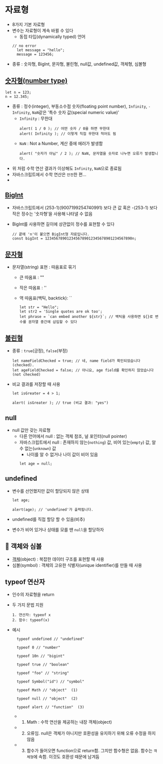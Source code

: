 # 자료형

- 8가지 기본 자료형
- 변수는 자료형이 계속 바뀔 수 있다
  - 동접 타입(dynamically typed) 언어
  ```
  // no error
    let message = "hello";
    message = 123456;
  ```
- 종류 : 숫자형, BigInt, 문자형, 불린형, null값, undefined값, 객체형, 심볼형

## [숫자형(number type)](https://ko.javascript.info/number)

```
let n = 123;
n = 12.345;
```

- 종류 : 정수(integer), 부동소수점 숫자(floating point number), `Infinity`, `-Infinity`, `NaN`같은 '특수 숫자 값(special numeric value)'
  - `Infinity` : 무한대
    ```
    alert( 1 / 0 ); // 어떤 숫자 / 0을 하면 무한대
    alert( Infinity ); // 이렇게 직접 무한대 적어도 됨
    ```
  - `NaN` : Not a Number, 계산 중에 에러가 발생함
    ```
    alert( "숫자가 아님" / 2 ); // NaN, 문자열을 숫자로 나누면 오류가 발생합니다.
    ```
- 위 처럼 수학 연산 결과가 이상해도 `Infinity`, `NaN`으로 종료됨
- 자바스크립트에서 수학 연산은 `안전`한 편...
-

## [BigInt](https://ko.javascript.info/bigint)

- 자바스크립트에서 (253-1)(9007199254740991) 보다 큰 값 혹은 -(253-1) 보다 작은 정수는 '숫자형’을 사용해 나타낼 수 없음
- BigInt를 사용하면 길이에 상관없이 정수를 표현할 수 있다

  ```
  // 끝에 'n'이 붙으면 BigInt형 자료입니다.
  const bigInt = 1234567890123456789012345678901234567890n;
  ```

## [문자형](https://ko.javascript.info/string)

- 문자열(string) 표현 : 따옴표로 묶기

  - 큰 따옴표 : ""
  - 작은 따옴표 : ''
  - 역 따옴표(백틱, backtick): ``

    ```
    let str = "Hello";
    let str2 = 'Single quotes are ok too';
    let phrase = `can embed another ${str}`; // 백틱을 사용하면 ${}로 변수를 문자열 중간에 삽입할 수 있다
    ```

## [불린형](https://ko.javascript.info/logical-operators)

- 종류 : `true`(긍정), `false`(부정)
  ```
  let nameFieldChecked = true; // 네, name field가 확인되었습니다(checked).
  let ageFieldChecked = false; // 아니요, age field를 확인하지 않았습니다(not checked)
  ```
- 비교 결과를 저장할 때 사용

  ```
  let isGreater = 4 > 1;

  alert( isGreater ); // true (비교 결과: "yes")
  ```

## null

- null 값만 갖는 자료형
  - 다른 언어에서 null : 없는 객체 참조, 널 포인터(null pointer)
  - 자바스크립트에서 null : 존재하지 않는(`nothing`) 값, 비어 있는(`empty`) 값, 알 수 없는(`unknown`) 값
    - 나이를 알 수 없거나 나이 값이 비어 있음
    ```
    let age = null;
    ```

## undefined

- 변수를 선언했지만 값이 할당되지 않은 상태

  ```
  let age;

  alert(age); // 'undefined'가 출력됩니다.
  ```

- undefined를 직접 할당 할 수 있음(비추)
- 변수가 비어 있거나 상태를 모를 땐 `null`을 할당하자

## 🤔 객체와 심볼

- [객체](https://ko.javascript.info/object)(object) : 복잡한 데이터 구조를 표현할 때 사용
- 심볼(symbol) : 객체의 고유한 식별자(unique identifier)를 만들 때 사용

## typeof 연산자

- 인수의 자료형을 return
- 두 가지 문법 지원
  ```
  1. 연산자: typeof x
  2. 함수: typeof(x)
  ```
- 예시

  ```
    typeof undefined // "undefined"

    typeof 0 // "number"

    typeof 10n // "bigint"

    typeof true // "boolean"

    typeof "foo" // "string"

    typeof Symbol("id") // "symbol"

    typeof Math // "object"  (1)

    typeof null // "object"  (2)

    typeof alert // "function"  (3)
  ```

  - 1. Math : 수학 연산을 제공하는 내장 객체(object)
  - 2. 오류임. null은 객체가 아니지만 호환성을 유지하기 위해 오류 수정을 하지 않음
  - 3. 함수가 들어오면 function으로 return함. 그치만 함수형은 없음. 함수는 `객체형`에 속함. 이것도 호환성 때문에 남겨둠
